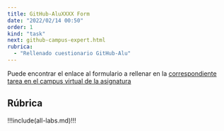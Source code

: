 ```yaml
---
title: GitHub-AluXXXX Form
date: "2022/02/14 00:50"
order: 1
kind: "task"
next: github-campus-expert.html
rubrica:
  - "Rellenado cuestionario GitHub-Alu"
---
```



Puede encontrar el enlace al formulario a rellenar en la [correspondiente tarea en el campus virtual de la asignatura](https://campusingenieriaytecnologia2122.ull.es/mod/assign/view.php?id=21205&forceview=1)

## Rúbrica

<rubrica></rubrica>

!!!include(all-labs.md)!!!


<campus-virtual></campus-virtual>
